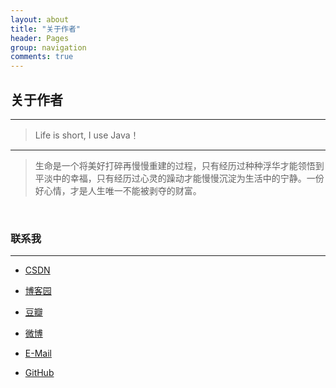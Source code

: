 ```yaml
---
layout: about
title: "关于作者"
header: Pages
group: navigation
comments: true
---
```



## 关于作者 
---

>Life is short, I use Java！



---

> 生命是一个将美好打碎再慢慢重建的过程，只有经历过种种浮华才能领悟到平淡中的幸福，只有经历过心灵的躁动才能慢慢沉淀为生活中的宁静。一份好心情，才是人生唯一不能被剥夺的财富。
<br/>







### 联系我
---
* [CSDN](http://blog.csdn.net/u010286751)

* [博客园](http://www.cnblogs.com/zhangjiadong0418/)

* [豆瓣](http://www.douban.com/people/84736862/)

* [微博](http://weibo.com/u/3689412261)

* [E-Mail](mailto:zjd0418@gmail.com)

* [GitHub](https://github.com/zhangjiadong)



